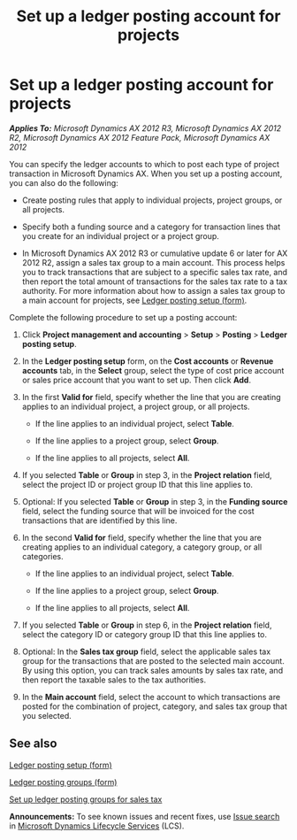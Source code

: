 ﻿---
title: Set up a ledger posting account for projects
TOCTitle: Set up a ledger posting account for projects
ms:assetid: 34f7545b-edcb-4285-bddb-c7c037c126a5
ms:mtpsurl: https://technet.microsoft.com/en-us/library/Hh450754(v=AX.60)
ms:contentKeyID: 36966712
ms.date: 10/06/2014
mtps_version: v=AX.60
f1_keywords:
- project
- projects
- ledger accounts
- ledger posting
- ledger
- post project
---

# Set up a ledger posting account for projects 


_**Applies To:** Microsoft Dynamics AX 2012 R3, Microsoft Dynamics AX 2012 R2, Microsoft Dynamics AX 2012 Feature Pack, Microsoft Dynamics AX 2012_

You can specify the ledger accounts to which to post each type of project transaction in Microsoft Dynamics AX. When you set up a posting account, you can also do the following:

  - Create posting rules that apply to individual projects, project groups, or all projects.

  - Specify both a funding source and a category for transaction lines that you create for an individual project or a project group.

  - In Microsoft Dynamics AX 2012 R3 or cumulative update 6 or later for AX 2012 R2, assign a sales tax group to a main account. This process helps you to track transactions that are subject to a specific sales tax rate, and then report the total amount of transactions for the sales tax rate to a tax authority. For more information about how to assign a sales tax group to a main account for projects, see [Ledger posting setup (form)](https://technet.microsoft.com/en-us/library/aa599270\(v=ax.60\)).

Complete the following procedure to set up a posting account:

1.  Click **Project management and accounting** \> **Setup** \> **Posting** \> **Ledger posting setup**.

2.  In the **Ledger posting setup** form, on the **Cost accounts** or **Revenue accounts** tab, in the **Select** group, select the type of cost price account or sales price account that you want to set up. Then click **Add**.

3.  In the first **Valid for** field, specify whether the line that you are creating applies to an individual project, a project group, or all projects.
    
      - If the line applies to an individual project, select **Table**.
    
      - If the line applies to a project group, select **Group**.
    
      - If the line applies to all projects, select **All**.

4.  If you selected **Table** or **Group** in step 3, in the **Project relation** field, select the project ID or project group ID that this line applies to.

5.  Optional: If you selected **Table** or **Group** in step 3, in the **Funding source** field, select the funding source that will be invoiced for the cost transactions that are identified by this line.

6.  In the second **Valid for** field, specify whether the line that you are creating applies to an individual category, a category group, or all categories.
    
      - If the line applies to an individual project, select **Table**.
    
      - If the line applies to a project group, select **Group**.
    
      - If the line applies to all projects, select **All**.

7.  If you selected **Table** or **Group** in step 6, in the **Project relation** field, select the category ID or category group ID that this line applies to.

8.  Optional: In the **Sales tax group** field, select the applicable sales tax group for the transactions that are posted to the selected main account. By using this option, you can track sales amounts by sales tax rate, and then report the taxable sales to the tax authorities.

9.  In the **Main account** field, select the account to which transactions are posted for the combination of project, category, and sales tax group that you selected.

## See also

[Ledger posting setup (form)](https://technet.microsoft.com/en-us/library/aa599270\(v=ax.60\))

[Ledger posting groups (form)](https://technet.microsoft.com/en-us/library/aa598801\(v=ax.60\))

[Set up ledger posting groups for sales tax](set-up-ledger-posting-groups-for-sales-tax.md)

  
**Announcements:** To see known issues and recent fixes, use [Issue search](http://go.microsoft.com/fwlink/?linkid=389258) in [Microsoft Dynamics Lifecycle Services](http://go.microsoft.com/fwlink/?linkid=306505) (LCS).

